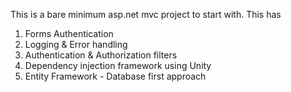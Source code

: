 This is a bare minimum asp.net mvc project to start with. This has
1. Forms Authentication
2. Logging & Error handling
3. Authentication & Authorization filters
4. Dependency injection framework using Unity
5. Entity Framework - Database first approach
